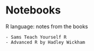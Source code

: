 # Notebooks

R language: notes from the books

	- Sams Teach Yourself R
	- Advanced R by Hadley Wickham